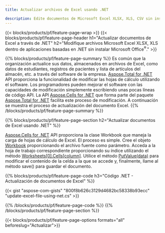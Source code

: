 ```yaml
---
title: Actualizar archivos de Excel usando .NET 

description: Edite documentos de Microsoft Excel XLSX, XLS, CSV sin instalar Microsoft Office con aplicaciones basadas en C# .NET.
---
```


{{< blocks/products/pf/feature-page-wrap >}}
{{< blocks/products/pf/feature-page-header h1="Actualizar documentos de Excel a través de .NET" h2="Modifique archivos Microsoft Excel XLSX, XLS dentro de aplicaciones basadas en .NET sin instalar Microsoft Office<sup>&reg;</sup>." >}}

{{% blocks/products/pf/feature-page-summary %}}
Es común que la organización actualice sus datos, almacenados en archivos de Excel, como datos de estudiantes, registros de pacientes y lista de artículos del almacén, etc. a través del software de la empresa. [Aspose.Total for .NET](https://products.aspose.com/total/net/) API proporciona la funcionalidad de modificar las hojas de cálculo utilizando el software. Los programadores pueden mejorar el software con las capacidades de modificación simplemente escribiendo unas pocas líneas de código API. La API [Aspose.Cells for .NET](https://products.aspose.com/cells/net/) que forma parte del paquete [Aspose.Total for .NET](https://products.aspose.com/total/net/) facilita este proceso de modificación. A continuación se muestra el proceso de actualización del documento Excel.
{{% /blocks/products/pf/feature-page-summary  %}}

{{% blocks/products/pf/feature-page-section  h2="Actualizar documentos de Excel usando .NET" %}}

[Aspose.Cells for .NET](https://products.aspose.com/cells/net/) API proporciona la clase Workbook que maneja la carga de hojas de cálculo de Excel. El proceso es simple. Cree el objeto [Workbook](https://reference.aspose.com/cells/net/aspose.cells/workbook/) proporcionando el archivo fuente como parámetro. Acceda a la hoja de trabajo correspondiente proporcionando su índice utilizando el método [Worksheets[0].Cells[column]](https://reference.aspose.com/cells/net/aspose.cells/worksheet/cells/). Utilice el método [PutValue(data)](https://reference.aspose.com/cells/net/aspose.cells/cell/putvalue/) para modificar el contenido de la celda a la que se accede y, finalmente, llame al método save() para guardar el documento.

{{% blocks/products/pf/feature-page-code h3="Código .NET - Actualización de documentos de Excel" %}}

{{< gist "aspose-com-gists" "800f8b626c3129d4682bc58338b93ecc" "update-excel-file-using-net.cs" >}}

{{% /blocks/products/pf/feature-page-code  %}}
{{% /blocks/products/pf/feature-page-section %}}

{{< blocks/products/pf/feature-page-options formats="all" beforeslug="Actualizar">}}